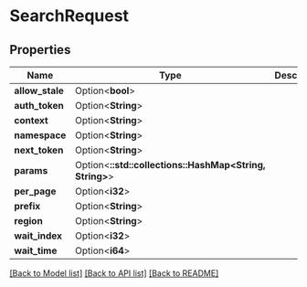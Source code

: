 # SearchRequest

## Properties

Name | Type | Description | Notes
------------ | ------------- | ------------- | -------------
**allow_stale** | Option<**bool**> |  | [optional]
**auth_token** | Option<**String**> |  | [optional]
**context** | Option<**String**> |  | [optional]
**namespace** | Option<**String**> |  | [optional]
**next_token** | Option<**String**> |  | [optional]
**params** | Option<**::std::collections::HashMap<String, String>**> |  | [optional]
**per_page** | Option<**i32**> |  | [optional]
**prefix** | Option<**String**> |  | [optional]
**region** | Option<**String**> |  | [optional]
**wait_index** | Option<**i32**> |  | [optional]
**wait_time** | Option<**i64**> |  | [optional]

[[Back to Model list]](../README.md#documentation-for-models) [[Back to API list]](../README.md#documentation-for-api-endpoints) [[Back to README]](../README.md)


